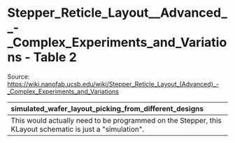 # Stepper_Reticle_Layout__Advanced__-_Complex_Experiments_and_Variations - Table 2

Source: https://wiki.nanofab.ucsb.edu/wiki/Stepper_Reticle_Layout_(Advanced)_-_Complex_Experiments_and_Variations

| simulated_wafer_layout_picking_from_different_designs                                                    |
|:---------------------------------------------------------------------------------------------------------|
| This would actually need to be programmed on the Stepper, this KLayout schematic is just a "simulation". |